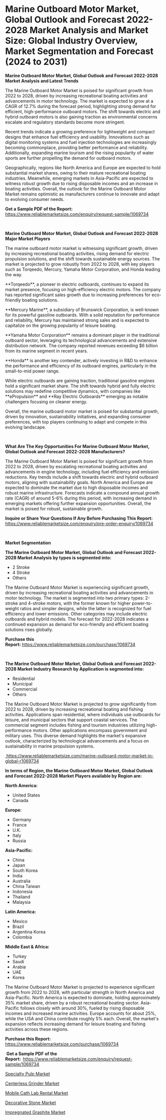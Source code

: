 <p><h1>Marine Outboard Motor Market, Global Outlook and Forecast 2022-2028 Market Analysis and Market Size: Global Industry Overview, Market Segmentation and Forecast (2024 to 2031)</h1></p><p><strong>Marine Outboard Motor Market, Global Outlook and Forecast 2022-2028 Market Analysis and Latest Trends</strong></p>
<p><p>The Marine Outboard Motor Market is poised for significant growth from 2022 to 2028, driven by increasing recreational boating activities and advancements in motor technology. The market is expected to grow at a CAGR of 12.7% during the forecast period, highlighting strong demand for efficient, high-performance outboard motors. The shift towards electric and hybrid outboard motors is also gaining traction as environmental concerns escalate and regulatory standards become more stringent.</p><p>Recent trends indicate a growing preference for lightweight and compact designs that enhance fuel efficiency and usability. Innovations such as digital monitoring systems and fuel injection technologies are increasingly becoming commonplace, providing better performance and reliability. Additionally, expanding marine tourism and the rising popularity of water sports are further propelling the demand for outboard motors. </p><p>Geographically, regions like North America and Europe are expected to hold substantial market shares, owing to their mature recreational boating industries. Meanwhile, emerging markets in Asia-Pacific are expected to witness robust growth due to rising disposable incomes and an increase in boating activities. Overall, the outlook for the Marine Outboard Motor Market remains optimistic as manufacturers continue to innovate and adapt to evolving consumer needs.</p></p>
<p><strong>Get a Sample PDF of the Report:&nbsp;</strong> <a href="https://www.reliablemarketsize.com/enquiry/request-sample/1069734">https://www.reliablemarketsize.com/enquiry/request-sample/1069734</a></p>
<p>&nbsp;</p>
<p><strong>Marine Outboard Motor Market, Global Outlook and Forecast 2022-2028 Major Market Players</strong></p>
<p><p>The marine outboard motor market is witnessing significant growth, driven by increasing recreational boating activities, rising demand for electric propulsion solutions, and the shift towards sustainable energy sources. The market is projected to grow robustly from 2022 to 2028, with key players such as Torqeedo, Mercury, Yamaha Motor Corporation, and Honda leading the way.</p><p>**Torqeedo**, a pioneer in electric outboards, continues to expand its market presence, focusing on high-efficiency electric motors. The company has reported significant sales growth due to increasing preferences for eco-friendly boating solutions. </p><p>**Mercury Marine**, a subsidiary of Brunswick Corporation, is well-known for its powerful gasoline outboards. With a solid reputation for performance and reliability, Mercury has maintained strong sales and is expected to capitalize on the growing popularity of leisure boating.</p><p>**Yamaha Motor Corporation** remains a dominant player in the traditional outboard sector, leveraging its technological advancements and extensive distribution network. The company reported revenues exceeding $6 billion from its marine segment in recent years.</p><p>**Honda** is another key contender, actively investing in R&D to enhance the performance and efficiency of its outboard engines, particularly in the small-to-mid power range.</p><p>While electric outboards are gaining traction, traditional gasoline engines hold a significant market share. The shift towards hybrid and fully electric solutions may redefine competitive dynamics, with companies like **ePropulsion** and **Ray Electric Outboards** emerging as notable challengers focusing on cleaner energy.</p><p>Overall, the marine outboard motor market is poised for substantial growth, driven by innovation, sustainability initiatives, and expanding consumer preferences, with top players continuing to adapt and compete in this evolving landscape.</p></p>
<p>&nbsp;</p>
<p><strong>What Are The Key Opportunities For Marine Outboard Motor Market, Global Outlook and Forecast 2022-2028 Manufacturers?</strong></p>
<p><p>The Marine Outboard Motor Market is poised for significant growth from 2022 to 2028, driven by escalating recreational boating activities and advancements in engine technology, including fuel efficiency and emission reductions. Key trends include a shift towards electric and hybrid outboard motors, aligning with sustainability goals. North America and Europe are expected to dominate the market due to high disposable incomes and robust marine infrastructure. Forecasts indicate a compound annual growth rate (CAGR) of around 5-6% during this period, with increasing demand in emerging markets offering further expansion opportunities. Overall, the market is poised for robust, sustainable growth.</p></p>
<p><strong>Inquire or Share Your Questions If Any Before Purchasing This Report:</strong> <a href="https://www.reliablemarketsize.com/enquiry/pre-order-enquiry/1069734">https://www.reliablemarketsize.com/enquiry/pre-order-enquiry/1069734</a></p>
<p>&nbsp;</p>
<p><strong>Market Segmentation</strong></p>
<p><strong>The Marine Outboard Motor Market, Global Outlook and Forecast 2022-2028 Market Analysis by types is segmented into:</strong></p>
<p><ul><li>2 Stroke</li><li>4 Stroke</li><li>Others</li></ul></p>
<p><p>The Marine Outboard Motor Market is experiencing significant growth, driven by increasing recreational boating activities and advancements in motor technology. The market is segmented into two primary types: 2-stroke and 4-stroke motors, with the former known for higher power-to-weight ratios and simpler designs, while the latter is recognized for fuel efficiency and lower emissions. Other categories may include electric outboards and hybrid models. The forecast for 2022-2028 indicates a continued expansion as demand for eco-friendly and efficient boating solutions rises globally.</p></p>
<p><strong>Purchase this Report:&nbsp;</strong><a href="https://www.reliablemarketsize.com/purchase/1069734">https://www.reliablemarketsize.com/purchase/1069734</a></p>
<p>&nbsp;</p>
<p><strong>The Marine Outboard Motor Market, Global Outlook and Forecast 2022-2028 Market Industry Research by Application is segmented into:</strong></p>
<p><ul><li>Residential</li><li>Municipal</li><li>Commercial</li><li>Others</li></ul></p>
<p><p>The Marine Outboard Motor Market is projected to grow significantly from 2022 to 2028, driven by increasing recreational boating and fishing activities. Applications span residential, where individuals use outboards for leisure, and municipal sectors that support coastal services. The commercial segment includes fishing and tourism industries utilizing high-performance motors. Other applications encompass government and military uses. This diverse demand highlights the market's expansive outlook, characterized by technological advancements and a focus on sustainability in marine propulsion systems.</p></p>
<p><a href="https://www.reliablemarketsize.com/marine-outboard-motor-market-in-global-r1069734">&nbsp;https://www.reliablemarketsize.com/marine-outboard-motor-market-in-global-r1069734</a></p>
<p><strong>In terms of Region, the Marine Outboard Motor Market, Global Outlook and Forecast 2022-2028 Market Players available by Region are:</strong></p>
<p>
    <p> <strong> North America: </strong>
        <ul>
            <li>United States</li>
            <li>Canada</li>
        </ul>
        </p> 
    <p> <strong> Europe: </strong>
        <ul>
            <li>Germany</li>
            <li>France</li>
            <li>U.K.</li>
            <li>Italy</li>
            <li>Russia</li>
        </ul>
        </p> 
    <p> <strong> Asia-Pacific: </strong>
        <ul>
            <li>China</li>
            <li>Japan</li>
            <li>South Korea</li>
            <li>India</li>
            <li>Australia</li>
            <li>China Taiwan</li>
            <li>Indonesia</li>
            <li>Thailand</li>
            <li>Malaysia</li>
        </ul>
        </p> 
    <p> <strong> Latin America: </strong>
        <ul>
            <li>Mexico</li>
            <li>Brazil</li>
            <li>Argentina Korea</li>
            <li>Colombia</li>
        </ul>
        </p> 
    <p> <strong> Middle East & Africa: </strong>
        <ul>
            <li>Turkey</li>
            <li>Saudi</li>
            <li>Arabia</li>
            <li>UAE</li>
            <li>Korea</li>
        </ul>
    </p>
    </p>
<p><p>The Marine Outboard Motor Market is projected to experience significant growth from 2022 to 2028, with particular strength in North America and Asia-Pacific. North America is expected to dominate, holding approximately 35% market share, driven by a robust recreational boating sector. Asia-Pacific follows closely with around 30%, fueled by rising disposable incomes and increased marine activities. Europe accounts for about 25%, while the USA and China contribute roughly 5% each. Overall, the market's expansion reflects increasing demand for leisure boating and fishing activities across these regions.</p></p>
<p><strong>Purchase this Report: </strong><a href="https://www.reliablemarketsize.com/purchase/1069734">https://www.reliablemarketsize.com/purchase/1069734</a></p>
<p>&nbsp;<strong>Get a Sample PDF of the Report:&nbsp;&nbsp;</strong><a href="https://www.reliablemarketsize.com/enquiry/request-sample/1069734">https://www.reliablemarketsize.com/enquiry/request-sample/1069734</a></p>
<p><strong></strong></p>
<p><p><a href="https://issuu.com/reportprime-2/docs/specialty-pulp-market-size-2030.ppt_da21d5ab3ef03d">Specialty Pulp Market</a></p><p><a href="https://medium.com/@soloncarter07/this-report-on-centerless-grinder-market-is-a-comprehensive-analysis-of-market-shares-9503dae4d1fa">Centerless Grinder Market</a></p><p><a href="https://www.linkedin.com/pulse/market-leaders-laggards-global-mobile-cath-lab-rental-trends-qlhwe?trackingId=JsQ5OhXvTSK18M1uF6KLkw%3D%3D">Mobile Cath Lab Rental Market</a></p><p><a href="https://medium.com/@clarenceuvalis67867/this-report-aims-to-deliver-an-in-depth-analysis-of-the-global-decorative-stone-market-offering-e44adfd607c2">Decorative Stone Market</a></p><p><a href="https://www.linkedin.com/pulse/global-impregnated-graphite-market-status-2024-2031-forecast-gjlmf?trackingId=rofdHQdTTCW92J3rXxOmYg%3D%3D">Impregnated Graphite Market</a></p></p>